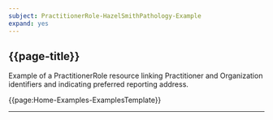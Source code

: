 ```yaml
---
subject: PractitionerRole-HazelSmithPathology-Example
expand: yes
---
```



## {{page-title}}

Example of a PractitionerRole resource linking Practitioner and Organization identifiers and indicating preferred reporting address.

{{page:Home-Examples-ExamplesTemplate}}


---